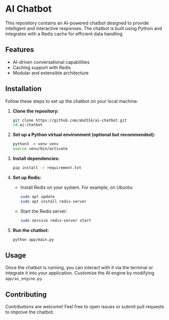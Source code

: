 # AI Chatbot

This repository contains an AI-powered chatbot designed to provide intelligent and interactive responses. The chatbot is built using Python and integrates with a Redis cache for efficient data handling.

## Features
- AI-driven conversational capabilities
- Caching support with Redis
- Modular and extensible architecture

## Installation

Follow these steps to set up the chatbot on your local machine:

1. **Clone the repository:**
   ```bash
   git clone https://github.com/abd314/ai-chatbot.git
   cd ai-chatbot
   ```

2. **Set up a Python virtual environment (optional but recommended):**
   ```bash
   python3 -m venv venv
   source venv/bin/activate
   ```

3. **Install dependencies:**
   ```bash
   pip install -r requirement.txt
   ```

4. **Set up Redis:**
   - Install Redis on your system. For example, on Ubuntu:
     ```bash
     sudo apt update
     sudo apt install redis-server
     ```
   - Start the Redis server:
     ```bash
     sudo service redis-server start
     ```

5. **Run the chatbot:**
   ```bash
   python app/main.py
   ```

## Usage

Once the chatbot is running, you can interact with it via the terminal or integrate it into your application. Customize the AI engine by modifying `app/ai_engine.py`.

## Contributing

Contributions are welcome! Feel free to open issues or submit pull requests to improve the chatbot.
